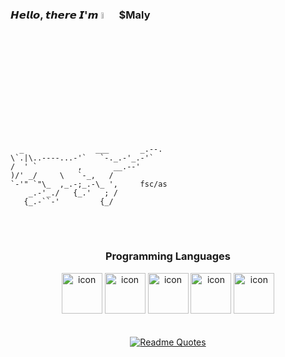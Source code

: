 <div style="display: inline;">
  
  ### 𝙃𝙚𝙡𝙡𝙤, 𝙩𝙝𝙚𝙧𝙚 𝙄'𝙢 <img src="https://i.pinimg.com/originals/0d/9d/c0/0d9dc0e014e173618adcf22fa8f47a9c.gif" alt="Description of the GIF" width="5%">  $Maly

      _                ___       _.--.
    \`.|\..----...-'`   `-._.-'_.-'`
    /  ' `         ,       __.--'
    )/' _/     \   `-_,   /
    `-'" `"\_  ,_.-;_.-\_ ',     fsc/as
        _.-'_./   {_.'   ; /
       {_.-``-'         {_/
  </div> 
<br><br>


  <div align="center">
    
### Programming Languages
<div style="display=inline">
<img src="https://techstack-generator.vercel.app/js-icon.svg" alt="icon" width="65" style="width: 65px; height: 65px;" />
<img src="https://techstack-generator.vercel.app/react-icon.svg" alt="icon" width="65" style="width: 65px; height: 65px;" />
<img src="https://techstack-generator.vercel.app/csharp-icon.svg" alt="icon" width="65" style="width: 65px; height: 65px;"  />
<img src="https://techstack-generator.vercel.app/mysql-icon.svg" alt="icon" width="65" style="width: 65px; height: 65px;" />
<img src="https://techstack-generator.vercel.app/java-icon.svg" alt="icon" width="65" style="width: 65px; height: 65px;" />
</div>
<br>
<br>
<a href="https://github.com/piyushsuthar/github-readme-quotes">
  <img src="https://quotes-github-readme.vercel.app/api?type=horizontal&theme=dracula&border=true&quote=Software%20is%20like%20sex%3A%20it%E2%80%99s%20better%20when%20it%E2%80%99s%20free.&author=Linus%20Torvalds" alt="Readme Quotes" align="center" />
</a>
</div>
<!--
**15n/15n** is a ✨ _special_ ✨ repository because its `README.md` (this file) appears on your GitHub profile.

Here are some ideas to get you started:

- 🔭 I’m currently working on ...
- 🌱 I’m currently learning ...
- 👯 I’m looking to collaborate on ...
- 🤔 I’m looking for help with ...
- 💬 Ask me about ...
- 📫 How to reach me: ...
- 😄 Pronouns: ...
- ⚡ Fun fact: ...
-->
